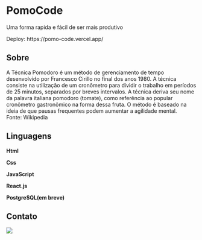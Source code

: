 <h1> PomoCode </h1>
<p> Uma forma rapida e fácil de ser mais produtivo </p>
Deploy: https://pomo-code.vercel.app/

<h2> Sobre </h2>

<p> A Técnica Pomodoro é um método de gerenciamento de tempo desenvolvido por Francesco Cirillo no final dos anos 1980. A técnica consiste na utilização de um cronômetro para dividir o trabalho em períodos de 25 minutos, separados por breves intervalos. A técnica deriva seu nome da palavra italiana pomodoro (tomate), como referência ao popular cronômetro gastronômico na forma dessa fruta. O método é baseado na ideia de que pausas frequentes podem aumentar a agilidade mental. <br/>
Fonte: Wikipedia </p>

<h2> Linguagens </h2>
<p> <strong>Html</strong> </p>
<p> <strong>Css</strong> </p>
<p> <strong>JavaScript</strong> </p>
<p> <strong>React.js</strong> </p>
<p> <strong>PostgreSQL(em breve)</strong> </p>

<h2> Contato </h2>
<p>
  <a href="https://www.linkedin.com/in/elison-martins/" alt="Linkedin">
  <img src="https://img.shields.io/badge/-Linkedin-0e76a8?style=for-the-badge&logo=Linkedin&logoColor=white&link=https://www.linkedin.com/in/elison-martins/" /></a>
</p>  
